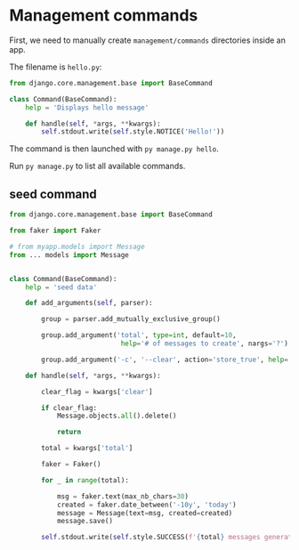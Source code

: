 # Management commands

First, we need to manually create `management/commands` directories inside an app.  

The filename is `hello.py`:

```python
from django.core.management.base import BaseCommand

class Command(BaseCommand):
    help = 'Displays hello message'

    def handle(self, *args, **kwargs):
        self.stdout.write(self.style.NOTICE('Hello!'))
```

The command is then launched with `py manage.py hello`. 

Run `py manage.py` to list all available commands.  


## seed command 

```python
from django.core.management.base import BaseCommand

from faker import Faker

# from myapp.models import Message
from ... models import Message


class Command(BaseCommand):
    help = 'seed data'

    def add_arguments(self, parser):

        group = parser.add_mutually_exclusive_group()

        group.add_argument('total', type=int, default=10,
                            help='# of messages to create', nargs='?')

        group.add_argument('-c', '--clear', action='store_true', help='clear messages')

    def handle(self, *args, **kwargs):

        clear_flag = kwargs['clear']

        if clear_flag:
            Message.objects.all().delete()

            return

        total = kwargs['total']

        faker = Faker()

        for _ in range(total):

            msg = faker.text(max_nb_chars=30)
            created = faker.date_between('-10y', 'today')
            message = Message(text=msg, created=created)
            message.save()

        self.stdout.write(self.style.SUCCESS(f'{total} messages generated'))
```
